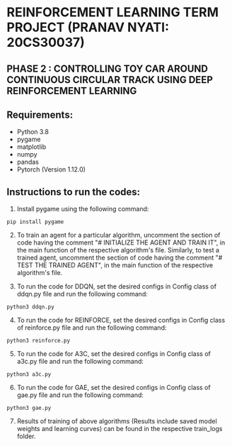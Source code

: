 # REINFORCEMENT LEARNING TERM PROJECT (PRANAV NYATI: 20CS30037)
## PHASE 2 : CONTROLLING TOY CAR AROUND CONTINUOUS CIRCULAR TRACK USING DEEP REINFORCEMENT LEARNING

## Requirements:
- Python 3.8
- pygame
- matplotlib
- numpy
- pandas
- Pytorch (Version 1.12.0)

## Instructions to run the codes:
1. Install pygame using the following command:
```
pip install pygame
```
2. To train an agent for a particular algorithm, uncomment the section of code having the comment "# INITIALIZE THE AGENT AND TRAIN IT", in the main function of the respective algorithm's file. Similarly, to test a trained agent, uncomment the section of code having the comment "# TEST THE TRAINED AGENT", in the main function of the respective algorithm's file.

3. To run the code for DDQN, set the desired configs in Config class of ddqn.py file and run the following command:
```
python3 ddqn.py
```
4. To run the code for REINFORCE, set the desired configs in Config class of reinforce.py file and run the following command:
```
python3 reinforce.py
```
5. To run the code for A3C, set the desired configs in Config class of a3c.py file and run the following command:
```
python3 a3c.py
```
6. To run the code for GAE, set the desired configs in Config class of gae.py file and run the following command:
```
python3 gae.py
```
7. Results of training of above algorithms (Results include saved model weights and learning curves) can be found in the respective train_logs folder.